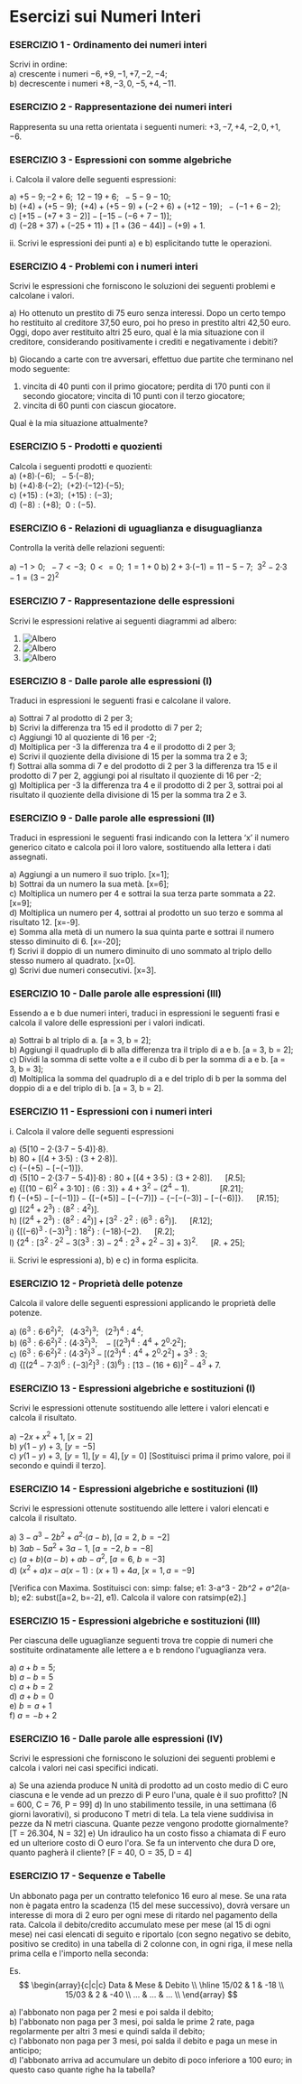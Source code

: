 # Esercizi sui Numeri Interi

### ESERCIZIO 1 - Ordinamento dei numeri interi
Scrivi in ordine:  
a) crescente i numeri $-6, +9, -1, +7, -2, -4;$  
b) decrescente i numeri $+8, -3, 0, -5, +4, -11.$  

### ESERCIZIO 2 - Rappresentazione dei numeri interi
Rappresenta su una retta orientata i seguenti numeri: $+3, -7, +4, -2, 0, +1, -6.$

### ESERCIZIO 3 - Espressioni con somme algebriche
i. Calcola il valore delle seguenti espressioni:

a) $+5-9; -2+6;\enspace 12-19+6;\enspace -5-9-10;$  
b) $(+4)+(+5-9);\enspace (+4)+(+5-9)+(-2+6)+(+12-19);\enspace -(-1+6-2);$  
c) $[+15-(+7+3-2)]-[-15-(-6+7-1)];$  
d) $(-28+37)+{(-25+11)+[1+(36-44)]-(+9)}+1.$

ii. Scrivi le espressioni dei punti a) e b) esplicitando tutte le operazioni.  

### ESERCIZIO 4 - Problemi con i numeri interi
Scrivi le espressioni che forniscono le soluzioni dei seguenti
problemi e calcolane i valori.

a) Ho ottenuto un prestito di 75 euro senza interessi. Dopo un certo tempo ho restituito al creditore 37,50 euro, poi ho preso in prestito altri 42,50 euro.   
Oggi, dopo aver restituito altri 25 euro, qual è la mia situazione con il creditore, considerando positivamente i crediti e negativamente i debiti?

b) Giocando a carte con tre avversari, effettuo due partite che terminano nel modo seguente:
1. vincita di 40 punti con il primo giocatore; perdita di 170 punti con il secondo giocatore; vincita di 10 punti con il terzo giocatore;
2. vincita di 60 punti con ciascun giocatore.

Qual è la mia situazione attualmente?


### ESERCIZIO 5 - Prodotti e quozienti
Calcola i seguenti prodotti e quozienti:  
a) $(+8)\text{·}(-6);\enspace-5\text{·}(-8);$  
b) $(+4)\text{·}8\text{·}(-2);\enspace (+2)\text{·}(-12)\text{·}(-5);$  
c) $(+15):(+3);\enspace (+15):(-3);$  
d) $(-8):(+8);\enspace 0:(-5).$

### ESERCIZIO 6 - Relazioni di uguaglianza e disuguaglianza
Controlla la verità delle relazioni seguenti:  

a) $-1 > 0;\enspace -7 < -3;\enspace 0 <= 0;\enspace 1 = 1 + 0$ 
b) $2+3\text{·}(-1)=11-5-7;\enspace 3^{2}-2\text{·}3-1=\left(3-2\right)^{2}$


### ESERCIZIO 7 - Rappresentazione delle espressioni
Scrivi le espressioni relative ai seguenti diagrammi ad albero:

1. ![Albero](img\expint1.png)
2. ![Albero](img\expint2.png)
3. ![Albero](img\expint3.png)

### ESERCIZIO 8 - Dalle parole alle espressioni (I)
Traduci in espressioni le seguenti frasi e calcolane il valore.  

a) Sottrai 7 al prodotto di 2 per 3;  
b) Scrivi la differenza tra 15 ed il prodotto di 7 per 2;  
c) Aggiungi 10 al quoziente di 16 per -2;  
d) Moltiplica per -3 la differenza tra 4 e il prodotto di 2 per 3;  
e) Scrivi il quoziente della divisione di 15 per la somma tra 2 e 3;  
f) Sottrai alla somma di 7 e del prodotto di 2 per 3 la differenza tra 15 e il prodotto di 7 per 2, aggiungi poi al
risultato il quoziente di 16 per -2;  
g) Moltiplica per -3 la differenza tra 4 e il prodotto di 2 per 3, sottrai poi al risultato il quoziente della divisione di 15 per la somma tra 2 e 3.

### ESERCIZIO 9 - Dalle parole alle espressioni (II)
Traduci in espressioni le seguenti frasi indicando con la lettera ‘x’ il numero generico citato e calcola poi il loro valore, sostituendo alla lettera i dati assegnati.

a) Aggiungi a un numero il suo triplo. [x=1];  
b) Sottrai da un numero la sua metà. [x=6];  
c) Moltiplica un numero per 4 e sottrai la sua terza parte sommata a 22. [x=9];  
d) Moltiplica un numero per 4, sottrai al prodotto un suo terzo e somma al risultato 12. [x=-9].  
e) Somma alla metà di un numero la sua quinta parte e sottrai il numero stesso diminuito di 6. [x=-20];  
f) Scrivi il doppio di un numero diminuito di uno sommato al triplo dello stesso numero al quadrato. [x=0].  
g) Scrivi due numeri consecutivi. [x=3]. 

### ESERCIZIO 10 - Dalle parole alle espressioni (III)
Essendo a e b due numeri interi, traduci in espressioni le seguenti frasi e calcola il valore delle espressioni per i valori indicati.

a) Sottrai b al triplo di a. [a = 3, b = 2];  
b) Aggiungi il quadruplo di b alla differenza tra il triplo di a e b. [a = 3, b = 2];  
c) Dividi la somma di sette volte a e il cubo di b per la somma di a e b. [a = 3, b = 3];  
d) Moltiplica la somma del quadruplo di a e del triplo di b per la somma del doppio di a e del triplo di b. [a = 3, b = 2].


### ESERCIZIO 11 - Espressioni con i numeri interi
i. Calcola il valore delle seguenti espressioni

a) $\left\{ 5[10-2\text{·}(3\text{·}7-5\text{·}4)]\text{·}8\right\}.$  
b) $80+[(4+3\text{·}5):(3+2\text{·}8)].$  
c) $\left\{ -(+5)-[-(-1)]\right\}.$  
d) $\left\{ 5[10-2\text{·}(3\text{·}7-5\text{·}4)]\text{·}8\right\} :80+[(4+3\text{·}5):(3+2\text{·}8)]. \enspace\enspace\enspace [R. 5];​$  
e) $\left\{ [(10-6)^{2}+3\text{·}10]:(6:3)\right\} +4+3^{2}-(2^{4}-1). \enspace\enspace\enspace\enspace\enspace\enspace\enspace [R. 21];$  
f) $\left\{ -(+5)-[-(-1)]\right\} -\left\{ [-(+5)]-[-(-7)]\right\} -\left\{ -[-(-3)]-[-(-6)]\right\}. \enspace\enspace\enspace    [R. 15];$  
g) $\left[\left(2^{4}+2^{3}\right):\left(8^{2}:4^{2}\right)\right].$  
h) $\left[\left(2^{4}+2^{3}\right):\left(8^{2}:4^{2}\right)\right]+\left[3^{2}\cdot2^{2}:\left(6^{3}:6^{2}\right)\right]. \enspace\enspace\enspace [R. 12];$  
i) $\left\{ \left[\left(-6\right)^{3}\cdot\left(-3\right)^{3}\right]:18^{2}\right\} :\left(-18\right)\text{·}\left(-2\right). \enspace\enspace\enspace [R. 2];$  
l) $\left\{ 2^{4}:\left[3^{2}\cdot2^{2}-3\left(3^{3}:3\right)-2^{4}:2^{3}+2^{2}-3\right]+3\right\} ^{2}.     \enspace\enspace\enspace [R. +25];$  

ii. Scrivi le espressioni a), b) e c) in forma esplicita.  

### ESERCIZIO 12 - Proprietà delle potenze
Calcola il valore delle seguenti espressioni applicando le proprietà delle potenze.  

a) $(6^{3}:6\text{·}6^{2})^{2};\enspace \:(4\text{·}3^{2})^{3};\enspace \:(2^{3})^{4}:4^{4};$  
b) $(6^{3}:6\text{·}6^{2})^{2}:(4\text{·}3^{2})^{3};\enspace \:-[(2^{3})^{4}:4^{4}+2^{0}\text{·}2^{2}];$  
c) $(6^{3}:6\text{·}6^{2})^{2}:(4\text{·}3^{2})^{3}-[(2^{3})^{4}:4^{4}+2^{0}\text{·}2^{2}]+3^{3}:3;$  
d) $\left\{ [(2^{4}-7\text{·}3)^{6}:(-3)^{2}]^{3}:(3)^{6}\right\} :[13-(16+6)]^{2}-4^{3}+7.$

### ESERCIZIO 13 - Espressioni algebriche e sostituzioni (I)

Scrivi le espressioni ottenute sostituendo alle lettere i valori elencati e calcola il risultato.

a) $-2x + x^2 + 1,\ [x=2]$  
b) $y(1 - y) + 3,\ [y=-5]$  
c) $y(1 - y) + 3,\ [y=1], [y=4], [y=0]$ [Sostituisci prima il primo valore, poi il secondo e quindi il terzo].

### ESERCIZIO 14 - Espressioni algebriche e sostituzioni (II)

Scrivi le espressioni ottenute sostituendo alle lettere i valori elencati e calcola il risultato.

a) $3-a^{3}-2b^{2}+a^{2}\text{·}(a-b),\ [a=2,\ b=-2]$  
b) $3ab-5a^{2}+3a-1,\ [a=-2,\ b=-8]$  
c) $(a+b)(a-b)+ab-a^{2},\ [a=6,\ b=-3]$  
d) $(x^{2}+a)x-a(x-1):(x+1)+4a,\ [x=1,a=-9]$

[Verifica con Maxima. Sostituisci con: simp: false; e1: 3-a^3 -
2*b^2 + a^2*(a-b); e2: subst([a=2, b=-2], e1). Calcola il valore con ratsimp(e2).]

### ESERCIZIO 15 - Espressioni algebriche e sostituzioni (III)

Per ciascuna delle uguaglianze seguenti trova tre coppie di numeri che sostituite ordinatamente alle lettere a e b rendono l'uguaglianza vera.

a) $a+b=5;$  
b) $a-b=5$  
c) $a+b=2$  
d) $a+b=0$  
e) $b=a+1$  
f) $a=-b+2​$  

### ESERCIZIO 16 - Dalle parole alle espressioni (IV)

Scrivi le espressioni che forniscono le soluzioni dei seguenti problemi e calcola i valori nei casi specifici indicati.

a) Se una azienda produce N unità di prodotto ad un costo medio di C euro ciascuna e le vende ad un prezzo di P euro l'una, quale è il suo profitto? [N = 600, C = 76, P = 99] 
d) In uno stabilimento tessile, in una settimana (6 giorni lavorativi), si producono T metri di tela. La tela viene suddivisa in pezze da N metri ciascuna. Quante pezze vengono prodotte giornalmente? [T = 26.304, N = 32] 
e) Un idraulico ha un costo fisso a chiamata di F euro ed un ulteriore costo di O euro l'ora. Se fa un intervento che dura D ore, quanto pagherà il cliente? [F = 40, O = 35, D = 4]

### ESERCIZIO 17 - Sequenze e Tabelle

Un abbonato paga per un contratto telefonico 16 euro al mese. Se una rata non è pagata entro la scadenza (15 del mese successivo), dovrà versare un interesse di mora di 2 euro per ogni mese di ritardo nel pagamento della rata. Calcola il debito/credito accumulato mese per mese (al 15 di ogni mese) nei casi elencati di seguito e riportalo (con segno negativo se debito, positivo se credito) in una tabella di 2 colonne con, in ogni riga, il mese nella prima cella e l'importo nella seconda:

Es. 
$$
\begin{array}{c|c|c}
        Data & Mese & Debito \\
        \hline
        15/02 & 1 & -18  \\
        15/03 & 2 & -40  \\
        ... & ... & ...  \\
        \end{array}
$$

a) l'abbonato non paga per 2 mesi e poi salda il debito;  
b) l'abbonato non paga per 3 mesi, poi salda le prime 2 rate, paga regolarmente per altri 3 mesi e quindi salda il debito;  
c) l'abbonato non paga per 3 mesi, poi salda il debito e paga un mese in anticipo;  
d) l'abbonato arriva ad accumulare un debito di poco inferiore a 100 euro; in questo caso quante righe ha la tabella?